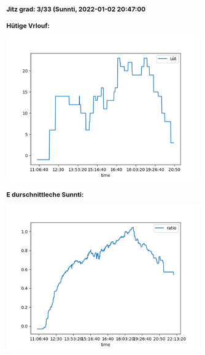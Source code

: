 ### Jitz grad: 3/33 (Sunnti, 2022-01-02 20:47:00

### Hütige Vrlouf:
![Graph](Today.png)

### E durschnittleche Sunnti:
![Graph](Sunnti.png)